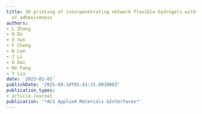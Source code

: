 ```yaml
---
title: 3D printing of interpenetrating network flexible hydrogels with enhancement
  of adhesiveness
authors:
- L Zhang
- H Du
- X Sun
- F Cheng
- W Lee
- J Li
- G Dai
- NX Fang
- Y Liu
date: '2023-01-01'
publishDate: '2025-09-18T05:41:21.003000Z'
publication_types:
- article-journal
publication: '*ACS Applied Materials &Interfaces*'
---
```

